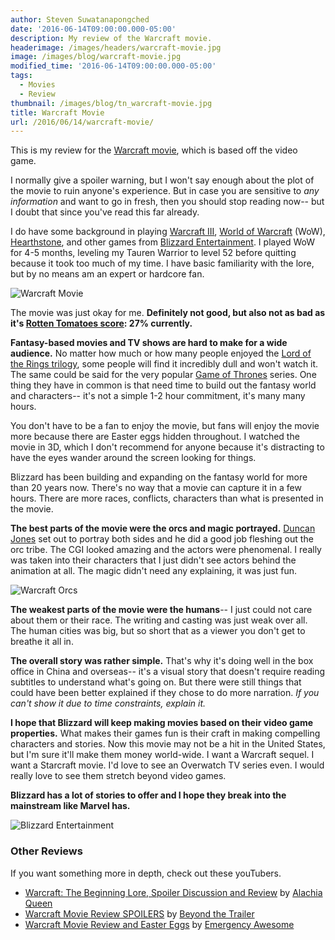 ```yaml
---
author: Steven Suwatanapongched
date: '2016-06-14T09:00:00.000-05:00'
description: My review of the Warcraft movie.
headerimage: /images/headers/warcraft-movie.jpg
image: /images/blog/warcraft-movie.jpg
modified_time: '2016-06-14T09:00:00.000-05:00'
tags:
  - Movies
  - Review
thumbnail: /images/blog/tn_warcraft-movie.jpg
title: Warcraft Movie
url: /2016/06/14/warcraft-movie/
---
```



This is my review for the [Warcraft movie](http://www.imdb.com/title/tt0803096/), which is based off the video game.

I normally give a spoiler warning, but I won't say enough about the plot of the movie to ruin anyone's experience. But in case you are sensitive to *any information* and want to go in fresh, then you should stop reading now-- but I doubt that since you've read this far already.

I do have some background in playing [Warcraft III](https://en.wikipedia.org/wiki/Warcraft_III:_Reign_of_Chaos), [World of Warcraft](https://en.wikipedia.org/wiki/World_of_Warcraft) (WoW), [Hearthstone](https://en.wikipedia.org/wiki/Hearthstone:_Heroes_of_Warcraft), and other games from [Blizzard Entertainment](https://en.wikipedia.org/wiki/Blizzard_Entertainment). I played WoW for 4-5 months, leveling my Tauren Warrior to level 52 before quitting because it took too much of my time. I have basic familiarity with the lore, but by no means am an expert or hardcore fan.

![Warcraft Movie](/images/blog/warcraft-movie.jpg)

The movie was just okay for me. **Definitely not good, but also not as bad as it's [Rotten Tomatoes score](https://www.rottentomatoes.com/m/warcraft/): 27% currently.**

**Fantasy-based movies and TV shows are hard to make for a wide audience.** No matter how much or how many people enjoyed the [Lord of the Rings trilogy](https://en.wikipedia.org/wiki/The_Lord_of_the_Rings_(film_series)), some people will find it incredibly dull and won't watch it. The same could be said for the very popular [Game of Thrones](http://www.imdb.com/title/tt0944947/) series. One thing they have in common is that need time to build out the fantasy world and characters-- it's not a simple 1-2 hour commitment, it's many many hours.

You don't have to be a fan to enjoy the movie, but fans will enjoy the movie more because there are Easter eggs hidden throughout. I watched the movie in 3D, which I don't recommend for anyone because it's distracting to have the eyes wander around the screen looking for things.

Blizzard has been building and expanding on the fantasy world for more than 20 years now. There's no way that a movie can capture it in a few hours. There are more races, conflicts, characters than what is presented in the movie.

**The best parts of the movie were the orcs and magic portrayed.** [Duncan Jones](http://www.imdb.com/name/nm1512910/) set out to portray both sides and he did a good job fleshing out the orc tribe. The CGI looked amazing and the actors were phenomenal. I really was taken into their characters that I just didn't see actors behind the animation at all. The magic didn't need any explaining, it was just fun.

![Warcraft Orcs](/images/blog/warcraft-movie-orcs.jpg)

**The weakest parts of the movie were the humans**-- I just could not care about them or their race. The writing and casting was just weak over all. The human cities was big, but so short that as a viewer you don't get to breathe it all in.

**The overall story was rather simple.** That's why it's doing well in the box office in China and overseas-- it's a visual story that doesn't require reading subtitles to understand what's going on. But there were still things that could have been better explained if they chose to do more narration. *If you can't show it due to time constraints, explain it.*

**I hope that Blizzard will keep making movies based on their video game properties.** What makes their games fun is their craft in making compelling characters and stories. Now this movie may not be a hit in the United States, but I'm sure it'll make them money world-wide. I want a Warcraft sequel. I want a Starcraft movie. I'd love to see an Overwatch TV series even. I would really love to see them stretch beyond video games.

**Blizzard has a lot of stories to offer and I hope they break into the mainstream like Marvel has.**

![Blizzard Entertainment](/images/blog/blizzard_entertainment.jpg)

### Other Reviews

If you want something more in depth, check out these youTubers.

* [Warcraft: The Beginning Lore, Spoiler Discussion and Review](https://www.youtube.com/watch?v=mjDiCK7VNRI) by [Alachia Queen](https://www.youtube.com/user/queenalachia)
* [Warcraft Movie Review SPOILERS](https://www.youtube.com/watch?v=4v9biP6LgwI) by [Beyond the Trailer](https://www.youtube.com/user/BeyondTheTrailer)
* [Warcraft Movie Review and Easter Eggs](https://www.youtube.com/watch?v=dshMpNtjD8Q) by [Emergency Awesome](https://www.youtube.com/user/emergencyawesome)